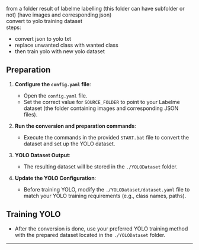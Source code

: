 from a folder result of labelme labelling (this folder can have subfolder or not) (have images and corresponding json)<br>
convert to yolo training dataset<br>
steps:
- convert json to yolo txt 
- replace unwanted class with wanted class 
- then train yolo with new yolo dataset 


## Preparation

1. **Configure the `config.yaml` file**:
   - Open the `config.yaml` file.
   - Set the correct value for `SOURCE_FOLDER` to point to your Labelme dataset (the folder containing images and corresponding JSON files).

2. **Run the conversion and preparation commands**:
   - Execute the commands in the provided `START.bat` file to convert the dataset and set up the YOLO dataset.

3. **YOLO Dataset Output**:
   - The resulting dataset will be stored in the `./YOLODataset` folder.

4. **Update the YOLO Configuration**:
   - Before training YOLO, modify the `./YOLODataset/dataset.yaml` file to match your YOLO training requirements (e.g., class names, paths).

## Training YOLO

- After the conversion is done, use your preferred YOLO training method with the prepared dataset located in the `./YOLODataset` folder.

---


